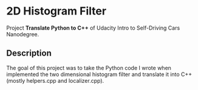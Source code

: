 # 2D Histogram Filter

Project **Translate Python to C++** of Udacity Intro to Self-Driving Cars Nanodegree.

## Description

The goal of this project was to take the Python code I wrote when implemented the two dimensional histogram filter and translate it into C++ (mostly helpers.cpp and localizer.cpp).
